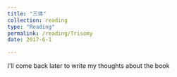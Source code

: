 ```yaml
---
title: "三体"
collection: reading
type: "Reading"
permalink: /reading/Trisomy
date: 2017-6-1

---
```

I'll come back later to write my thoughts about the book
